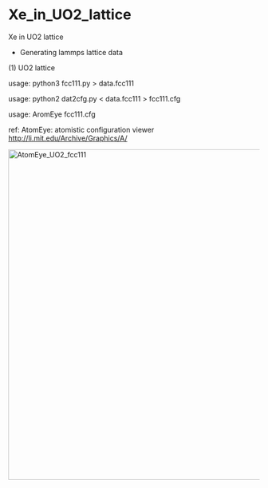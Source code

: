 # Xe_in_UO2_lattice
Xe in UO2 lattice

* Generating lammps lattice data

(1) UO2 lattice

usage: python3 fcc111.py > data.fcc111

usage: python2 dat2cfg.py < data.fcc111 > fcc111.cfg

usage: AromEye fcc111.cfg

ref: AtomEye: atomistic configuration viewer http://li.mit.edu/Archive/Graphics/A/

<img width="662" alt="AtomEye_UO2_fcc111" src="https://user-images.githubusercontent.com/1296728/180423942-c757bfec-ed6e-4e63-8201-4a446dfc7ea9.png">
